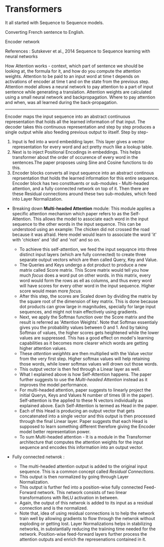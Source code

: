 # Transformers

It all started with Sequence to Sequence models.

Converting French sentence to English.

Encoder network

References : Sutskever et al., 2014 Sequence to Sequence learning with neural networks

How Attention works - context, which part of sentence we should be looking at, the formula for it, and how do you compute the attention weights.
Attention to be paid to an input word at time t depends on activations of encoder at time t and on the state from the previous step.
Attention model allows a neural network to pay attention to a part of input sentence while generating a translation.
Attention weights are calculated using a small neural network and backpropagation. Where to pay attention and when, was all learned during the back-propagation. 

---------------

Encoder maps the input sequence into an abstract continuous representation that holds all the learned information of that input.
The decoder takes this continuous representation and step by step produces a single output while also feeding previous output to iitself.
Step by step-
1. Input is fed into a word embedding layer. This layer gives a vector representation for every word and act pretty much like a lookup table.
2. Next is to inject Positional Encodings in embeddings. This helps transformer about the order of occurence of every word in the sentences.The paper proposes using Sine and Cosine functions to do this.
3. Encoder blocks converts all input sequence into an abstract continous reprsentation that holds the learned information for this entire sequence. Encoder block has two constituents or sub-modules - Multi-headed attention, and a fully connected network on top of it. Then there are these Residual connections around these two sub-modules, which feed into Layer Normalization.

* Breaking down **Multi-headed Attention** module: This module applies a specific attention mechanism which paper refers to as the Self-Attention. This allows the model to associate each word in the input sequence to the other words in the input sequence. This can be understood using an example: The chicken did not crossed the road because it was afraid. Here model would learn to associate the word 'it' with 'chicken' and 'did' and 'not' and so on.  
  * To achieve this self-attention, we feed the input sequqnce into three distinct input layers (which are fully connected) to create three separate output vectors which are then called Query, Key and Value. 
  * The Queries and Keys undergo a dot product to produce a new matrix called Score matrix. This Score matrix would tell you how much *focus* does a word put on other words. in this matrix, every word would form the rows as ell as columns, and thus every word will have scores for every other word in the input sequence. Higher score would mean more *focus*.
  * After this step, the scores are Scaled down by dividing the matrix by the square root of the dimension of key matrix. This is done because dot products can grow large in magnitudes, specially for large input sequences, and might not train effectively using gradients.  
  * Next, we apply the Softmax function over the Score matrix and the result is referred as 'Attention Weights'. Note that Softmax essentialy gives you the probability values between 0 and 1. And by taking Softmax of values, the higher scores gets heightened while the lower values are suppressed. This has a good effect on model's learning capabilities as it becomes more clearer which words are getting higher attention values.
  * These *attention weighhts* are then multiplied with the Value vector from the very first step. Higher softmax values will help retaining those words, while lower softmax values will drown out those words.
  * This output vector is then fed through a Linear layer as well.
  * What I explained above is how Self-Attention happens. The paper further suggests to use the *Multi-headed Attention* instead as it improves the model performance.
  * For multi-headed attention, paper suggests to linearly project the initial Querys, Keys and Values N number of times (8 in the paper). Self-attention is the applied to these N vectors individually as explained above. Each Self-Attention is termed as Head in the paper. 
  * Each of this Head is producing an output vector that gets concatenated into a single vector and this output is then processed through the final Linear layer. Paper suggests that each Head is supposed to learn something different therefore giving the Encoder model better representation power.  
  * To sum Multi-headed attention - It is a module in the Transformer architecture that computes the attention weights for the input sequence and encodes this information into an output vector.

* Fully connected netwrok : 
  * The multi-headed attention output is added to the original input sequence. This is a common concept called *Residual Connections*.
  * This output is then normalized by going through Layer Normalization. 
  * This output is further fed into a position-wise fully connected Feed-Forward network. This network consists of two linear transformations with ReLU activation in between. 
  * Again, the output of this netwrok is added to its input as a residual connection and is the normalized. 
  * Note that, idea of using residual connections is to help the network train well by allowing gradients to flow through the netwrok without exploding or getting lost. Layer Normalizations helps in stabilizing networks, in substantially reducing the traiining time needed for the network. Position-wise feed-forward layers further process the attention outputs and enrich the represenations contained in it.

